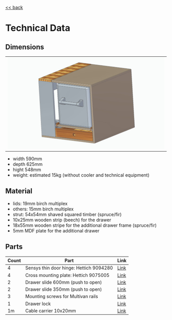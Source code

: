 [<< back](/README.md)

# Technical Data

## Dimensions

<center>
    <table>
        <tr>
            <td>
                <img src="../Images/KuehlboxBox_V2.jpg" alt="Alt-Text" title="" />
            </td>
        </tr>
    </table>
</center>

- width 590mm
- depth 625mm
- hight 548mm
- weight: estimated 15kg (without cooler and technical equipment)

## Material

- lids: 19mm birch multiplex
- others: 15mm birch multiplex
- strut: 54x54mm shaved squared timber (spruce/fir)
- 10x25mm wooden strip (beech) for the drawer
- 18x55mm wooden stripe for the additional drawer frame (spruce/fir)
- 5mm MDF plate for the additional drawer

## Parts

| Count | Part                                    | Link                                                                                                             |
| ----- | --------------------------------------- | ---------------------------------------------------------------------------------------------------------------- |
| 4     | Sensys thin door hinge: Hettich 9094280 | [Link](https://web2.hettich.com/hbh/Start.do?itemId=9094280&catalogStyle=pure&localeId=de_DE&catalogId=DE)       |
| 4     | Cross mounting plate: Hettich 9075005   | [Link](https://web2.hettich.com/hbh/Start.do?localeId=en_EN&CatalogId=procat_de_0180_05&itemId=9075005)          |
| 2     | Drawer slide 600mm (push to open)       | [Link](https://www.teleskopschienen24.de/teleskopschienen-mit-touch-to-open-600mm)                               |
| 2     | Drawer slide 350mm (push to open)       | [Link](https://www.teleskopschienen24.de/teleskopschienen-mit-touch-to-open-350mm)                               |
| 3     | Mounting screws for Multivan rails      | [Link](https://www.ebay.de/itm/Befestigungsschrauben-40-mm-Rastschiene-fur-VW-T5-T6-Multiflexboard/372878692170) |
| 1     | Drawer lock                             | [Link](https://de.aliexpress.com/item/32948691070.html?spm=a2g0s.9042311.0.0.2c584c4djrWuUs)                     |
| 1m    | Cable carrier 10x20mm                   | [Link](https://de.aliexpress.com/item/32969673063.html?spm=a2g0s.9042311.0.0.2c584c4djrWuUs)                     |
